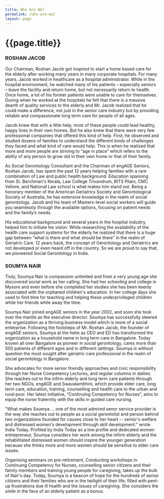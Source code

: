 ```yaml
---
title: Who Are We?
permalink: /who-are-we/
layout: page
---
```


<h1 class="page-title">{{page.title}}</h1>

### ROSHAN JACOB 

Our Chairman, Roshan Jacob got inspired to start a home based care for the elderly after working many years in many corporate hospitals. For many years, Jacob worked in healthcare as a hospital administrator. While in the hospital environment, he watched many of his patients – especially seniors – leave the facility and return home, but not necessarily return to health. Once home, a lot of his former patients were unable to care for themselves. During when he worked at the hospitals he felt that there is a massive dearth of quality services to the elderly and Mr. Jacob realized that he could make a difference, not just in the senior care industry but by providing reliable and compassionate long term care for people of all ages.


Jacob knew that with a little help, most of these people could lead healthy, happy lives in their own homes. But he also knew that there were very few professional companies that offered this kind of help. First, he observed and studied dozens of families to understand the different kinds of challenges they faced and what kind of care would help. This is when he realized that more and more people are striving to “age in place” which refers to the ability of any person to grow old in their own home or that of their family.


As Social Gerontology Consultant and the Chairman of engAGE Seniors, Roshan Jacob, has spent the past 12 years helping families with a rare combination of Law and public health background. Education spanning from St. Berchman's Kerala, Law College Trivandrum, BITS Pilani, CMC Vellore, and National Law school is what makes him stand out. Being a honorary member of the American Geriatrics Society and Gerontological Society of Australia, he has extensive knowledge in the realm of social gerontology. Jacob and his team of Masters-level social workers will guide you seamlessly through the available options, focusing on patient needs and the family’s needs.


His educational background and several years in the hospital industry, helped him to initiate his vision. While researching the availability of the health care support systems for the elderly he realized that there is a huge gap between “what is there and what should be there” in the realm of Geriatric Care. 12 years back, the concept of Gerontology and Geriatrics are not developed or even heard off in the country. So we are proud to say that, we pioneered Social Gerontology in India.

### SOUMYA NAIR

Truly, Soumya Nair is compassion unlimited and from a very young age she discovered social work as her calling. She had her schooling and college in Mysore and even before she completed her studies she has been keenly associated with the orphaned children's education. In her college days she used to find time for teaching and helping these underprivileged children while her friends while away the time.


Soumya Nair joined engAGE seniors in the year 2002, and soon she took over the mantle as the executive director. Soumya has successfully steered the organization as a thriving business model which is more of a social enterprise. Following the footsteps of Mr. Roshan Jacob, the founder of engAGE seniors, Soumya at the helm as CEO and ED has transformed the organization as a household name in long term care in Bangalore. Today known all over Bangalore as pioneer in social gerontology, cares more than 500 patients of different ages and in different settings. Soumya is without question the most sought after geriatric care professional in the realm of social gerontology in Bangalore.


She advocates for more senior friendly approaches and civic responsibility through her Nurse Competency Lectures, and regular columns in dailies. She reaches out to the infirm elderly and long term care patients through her two NGOs, engAGE and Swavalambhini, which provide elder care, long term care, education, training, counselling and health care to the urban and rural poor. Her latest initiative, “Continuing Competency for Nurses”, aims to equip the nurse fraternity with the skills in guided care nursing.


"What makes Soumya ... one of the most admired senor service provider is the way she reaches out to people as a social gerontolist and person behind two organizations founded for causes close to her heart -- senior's welfare and distressed women's development through skill development." wrote India Today. Profiled by India Today as a low profile and dedicated women entrepreneur, Soumya considers her work among the infirm elderly and the rehabilitated distressed women should inspire the younger generation because she thinks more and more women should be sensitive to elder care issues.


Organising seminars on pre-retirement, Conducting workshops in Continuing Competency for Nurses, counselling senior citizens and their family members and training young people for caregiving, takes up the bulk of Nair's day. Today, Soumya is a beacon of hope for the hundreds of senior citizens and their families who are in the twilight of their life, filled with pent-up frustrations due ill health and the issues of caregiving. She considers the smile in the face of an elderly patient as a bonus.

